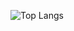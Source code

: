 ![Top Langs](https://github-readme-stats.vercel.app/api/top-langs/?username=ThNeutral&hide=ShaderLab&theme=tokyonight)